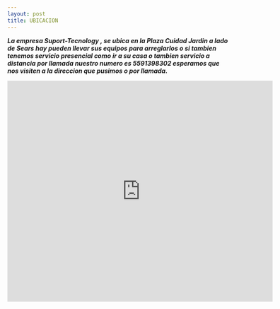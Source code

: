 ```yaml
--- 
layout: post
title: UBICACION
---
```


**_La empresa Suport-Tecnology , se ubica en la Plaza Cuidad Jardin a lado de Sears hay pueden llevar sus equipos para arreglarlos o si tambien tenemos servicio presencial como ir a su casa o tambien servicio a distancia por llamada nuestro numero es 5591398302 esperamos que nos visiten a la direccion que pusimos o por llamada._**

 <div class="mapouter"><div class="gmap_canvas"><iframe width="600" height="500" id="gmap_canvas" src="https://maps.google.com/maps?q=2880%20Broadway,%20New%20York&t=&z=13&ie=UTF8&iwloc=&output=embed" frameborder="0" scrolling="no" marginheight="0" marginwidth="0"></iframe><a href="https://www.whatismyip-address.com"></a><br><style>.mapouter{position:relative;text-align:right;height:500px;width:600px;}</style><a href="https://www.embedgooglemap.net">embedgooglemap.net</a><style>.gmap_canvas {overflow:hidden;background:none!important;height:500px;width:600px;}</style></div></div>
